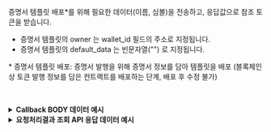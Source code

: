 증명서 템플릿 배포\*를 위해 필요한 데이터(이름, 심볼)을 전송하고, 응답값으로 참조 토큰을 받습니다. 

- 증명서 템플릿의 owner 는 wallet_id 필드의 주소로 지정됩니다.
- 증명서 템플릿의 default_data 는 빈문자열("") 로 지정됩니다.

\* 증명서 템플릿 배포: 증명서 발행을 위해 증명서 정보를 담아 템플릿을 배포 (블록체인 상 토큰 발행 정보를 담은 컨트랙트를 배포하는 단계, 배포 후 수정 불가)

<p><br/></p>

<details>
  <summary><b>Callback BODY 데이터 예시</b></summary>

```json
# contract_id 필드는 배포된 NFT 컨트랙트(템플릿)의 식별자이며 컨트랙트를 사용하는 API에서 필요합니다. 
{
  "request_id": "52e657ee-cc9b-4b7f-b5e7-2e05477ecbaa",
  "status": "COMPLETE",
  "results": {
    "contract": {
      "symbol": "CERTIFICATE",
      "network_chain_id": 12,
      "contract_id": "b658c99f-3e44-46c9-8a29-71caa9711e65",
      "name": "CERTIFICATE",
      "ids": [],
      "owner_address": "0x1214Ae02C495E96Fd102705FA3c00721fbD52BC9",
      "contract_address": "0x3bfd79fe7a70f24d0ed5e38c1f7e10da76896cdb",
      "is_burnable": true
    },
    "transaction_hash": "0x7442ed2bbf599c9ad8391ca08330ade641308c07d6445e498f38479364ae6610",
    "transaction_gas_used": 2241774,
    "transaction_fee": "0.239949336000000000",
    "requested_at": "2024-07-16T23:51:48+09:00",
    "finished_at": "2024-07-17T08:51:50+09:00"
  }
}
```

</details>

<details>
  <summary><b>요청처리결과 조회 API 응답 데이터 예시</b></summary>

```json
# contract_id 필드는 배포된 NFT 컨트랙트(템플릿)의 식별자이며 컨트랙트를 사용하는 API에서 필요합니다. 
{
    "code": "20000",
    "message": "SUCCESS",
    "request_id": "52e657ee-cc9b-4b7f-b5e7-2e05477ecbaa",
    "status": "COMPLETE",
    "results": {
        "contract": {
            "symbol": "CERTIFICATE",
            "network_chain_id": 12,
            "contract_id": "b658c99f-3e44-46c9-8a29-71caa9711e65",
            "name": "CERTIFICATE",
            "ids": [],
            "owner_address": "0x1214Ae02C495E96Fd102705FA3c00721fbD52BC9",
            "contract_address": "0x3bfd79fe7a70f24d0ed5e38c1f7e10da76896cdb",
            "is_burnable": true
        },
        "transaction_hash": "0x7442ed2bbf599c9ad8391ca08330ade641308c07d6445e498f38479364ae6610",
        "transaction_gas_used": 2241774,
        "transaction_fee": "0.239949336000000000",
        "requested_at": "2024-07-16T23:51:48+09:00",
        "finished_at": "2024-07-17T08:51:50+09:00"
    }
}
```

</details>
